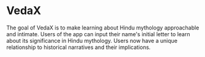 # VedaX
The goal of VedaX is to make learning about Hindu mythology approachable and intimate. Users of the app can input their name's initial letter to learn about its significance in Hindu mythology. Users now have a unique relationship to historical narratives and their implications.
